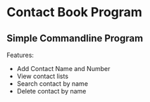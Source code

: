 # Contact Book Program
## Simple Commandline Program
Features:
- Add Contact Name and Number
- View contact lists
- Search contact by name
- Delete contact by name